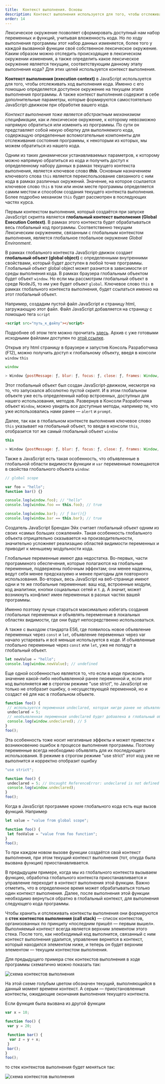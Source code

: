```yaml
---
title:  Контекст выполнения. Основы
description: Контекст выполнения используется для того, чтобы отслеживать ход выполнения кода. Именно с его помощью определяется доступное окружение на текущем этапе выполнения программы.
order: 14
---
```


Лексическое окружение позволяет сформировать доступный нам набор переменных и функций, учитывая вложенность кода. Но по ходу выполнения программы этот набор данных изменяется, более того у каждой вызванной функции своё собственное лексическое окружение. Каким образом можно отследить происходящие в лексическом окружении изменения, а также определить какое лексическое окружение является текущим, соответствующим данному этапу выполнения кода? Для этих целей используется контекст выполнения.

**Контекст выполнения (execution context)** в JavaScript используется для того, чтобы отслеживать ход выполнения кода. Именно с его помощью определяется доступное окружение на текущем этапе выполнения программы. А также контекст выполнения содержит в себе дополнительные параметры, которые формируются самостоятельно JavaScript-движком при обработке вашего кода.

_Контекст выполнения тоже является абстрактным механизмом спецификации_, как и лексическое окружение, к которому невозможно напрямую обратиться или изменить из программы. По сути он представляет собой некую обертку для выполняемого кода, содержащую определенные вспомогательные компоненты для отслеживания состояния программы, к некоторым из которых, мы можем обратиться из нашего кода.

Одним из таких динамически устанавливаемых параметров, к которому можно напрямую обратиться из кода и получить доступ к определенному набору данных в рамках текущего контекста выполнения, является ключевое слово _**this**_. Основным назначением ключевого слова `this` является переиспользование связанного с ним кода в рамках различных окружений. Значение, на которое ссылается ключевое слово `this` в том или ином месте программы определяется самим местом и способом создания текущего контекста выполнения. Более подробно механизм `this` будет рассмотрен в последующих частях курса.

Первым контекстом выполнения, который создаётся при запуске JavaScript скрипта является **глобальный контекст выполнения (Global Execution Context)**. В рамках этого контекста будет обрабатываться весь глобальный код программы. Соответственно текущим Лексическим окружением, связанным с глобальным контекстом выполнения, является глобальное глобальное окружение _Global Environment_.

В рамках глобального контекста JavaScript-движок создает **глобальный объект (global object)** c определенными внутренними свойствами, который будет доступен в любой точке программы. Глобальный объект global object может разнится в зависимости от среды выполнения кода. В рамках браузера глобальным объектом будет объект `window`. Но если мы рассмотрим глобальный объект в среде NodeJS, то им уже будет объект `global`. Ключевое слово `this` в рамках глобального контекста выполнения, будет ссылаться именно на этот глобальный объект.

Например, создадим пустой файл JavaScript и страницу html, загружающую этот файл. Файл JavaScript добавляется на страницу с помощью тега `script`

```html
<script src="путь_к_файлу"></script>
```

Подробнее об этом теге можно прочитать [здесь](../intro/programm_launch.md#добавление-javascript-на-страницу-и-запуск-в-браузере). Архив с уже готовыми исходными файлами доступен по [этой ссылке](/source_code/execution_context/empty_script_example.zip).

Открыв эту html страницу в браузере и запустив Консоль Разработчика (F12), можно получить доступ к глобальному объекту, введя в консоли `window` `this`

```javascript
window

> Window {postMessage: ƒ, blur: ƒ, focus: ƒ, close: ƒ, frames: Window, …}
```

Этот глобальный объект был создан JavaScript-движком, несмотря на то, что запускался абсолютно пустой скрипт. И в этом глобальном объекте уже есть определенный набор встроенных, доступных для нашего использования, методов. Развернув в Консоли Разработчика объект `Window`, можно увидеть все доступные методы, например те, что уже использовались нами ранее — `alert` и `prompt`.

Далее, так как в глобальном контексте выполнения ключевое слово `this` указывает на глобальный объект, то введя в консоли `this`, отобразится тот же самый глобальный объект `window`

```javascript
this

> Window {postMessage: ƒ, blur: ƒ, focus: ƒ, close: ƒ, frames: Window, …}
```

Также в JavaScript есть такая особенность, что объявленные в глобальной области видимости функции и `var` переменные помещаются в свойства глобального объекта `window`:

```javascript
// global scope

var foo = "hello";
function bar() {}

console.log(window.foo); // "hello"
console.log(window.foo == this.foo); // true

console.log(window.bar); // ƒ bar(){}
console.log(window.bar == this.bar); // true
```

Создатель JavaScript Брендан Эйх считает глобальный объект одним из своих «самых больших сожалений». Такая особенность глобального объекта отрицательно сказывается на производительности, значительно усложняет реализацию областей видимости переменных и приводит к меньшему модульности кода.

Глобальные переменные имеют два недостатка. Во-первых, части программного обеспечения, которые полагаются на глобальные переменные, подвержены побочным эффектам; они менее надежны, ведут себя менее предсказуемо и менее пригодны для повторного использования.
Во-вторых, весь JavaScript на веб-странице имеют одни и те же глобальные переменные: ваш код, встроенные модули, код аналитики, кнопки социальных сетей и т. д. А значит, может возникнуть конфликт имен переменных в разных частях вашей программы.

Именно поэтому лучше стараться максимально избегать создания глобальных переменных и объявлять переменные в локальных областях видимости, где они будут непосредственно использоваться.

А также с выходом стандарта ES6, где появилось новое объявление переменных через `const` и `let`, объявление переменных через var начало устаревать и всё меньше используется в коде. И объявленные глобально переменные через `const` или `let`, уже не попадут в глобальный объект.

```javascript
let newValue = "hello";
console.log(window.newValue); // undefined
```

Еще одной особенностью является то, что если в коде присвоить значение какой-либо необъявленной ранее переменной и, если этот код выполняется _**не**_ в строгом режиме "use strict", то JavaScript не только не отобразит ошибку, о несуществующей переменной, но и создаст её для нас в глобальном объекте.

```javascript
function foo() {
 // используется переменная undeclared, которая нигде ранее не объявлялась
 undeclared = 5;
 // необъявленная переменная undeclared будет добавлена в глобальный объект
 console.log(window.undeclared); // 5
}
foo();
```

Эта особенность тоже носит негативные эффекты и может привести к возникновению ошибок в процессе выполнения программы. Поэтому переменные всегда необходимо объявлять для их последующего использования. В режиме в строгом режиме "use strict" этот код уже не выполнится и корректно отобразит ошибку

```javascript
"use strict";

function foo() {
 undeclared = 5; // Uncaught ReferenceError: undeclared is not defined
 console.log(window.undeclared);
}
foo();
```

Когда в JavaScript программе кроме глобального кода есть еще вызов функций. Например

```javascript
let value = "value from global scope";

function foo() {
 let fooValue = "value from foo function";
}
foo();
```

То при каждом новом вызове функции создаётся свой контекст выполнения, при этом текущий контекст выполнения (тот, откуда была вызвана функция) приостанавливается.

В предыдущем примере, когда мы из глобального контекста вызываем функцию, обработка глобального контекста приостанавливается и управление переходит в контекст выполнения этой функции. Важно отметить, что в определенное время может обрабатываться только один контекст выполнения. Далее, после выполнения этой функции необходимо вернуться обратно в глобальный контекст, для выполнения следующего кода программы.

Чтобы хранить и отслеживать контексты выполнения они формируются в **стек контекстов выполнения (call stack)** — список контекстов, организованных по принципу «последним пришёл — первым вышел». Выполняемый контекст всегда является верхним элементом этого стека. После того, как необходимый код выполнится, связанный с ним контекст выполнения удалится, управление вернется в контекст, который находился элементом ниже, и теперь он будет верхним элементом — текущим контекстом выполнения.

Для предыдущего примера стек контекстов выполнения в ходе программы схематично можно показать так:

![схема контекстов выполнения](/assets/images/execution_context/execContext1.png)

На этой схеме голубым цветом обозначен текущий, выполняющийся в данный момент времени контекст. А серым — приостановленные контексты, ожидающие окончания выполнения текущего контекста.

Если функция была вызвана из другой функции

```javascript
var x = 10;

function foo() {
 var y = 20;

 function bar() {
  var z = y + x;
 }
 bar();
}
foo();
```

то стек контекстов выполнения будет меняться так:

![схема контекстов выполнения](/assets/images/execution_context/execContext2.png)
